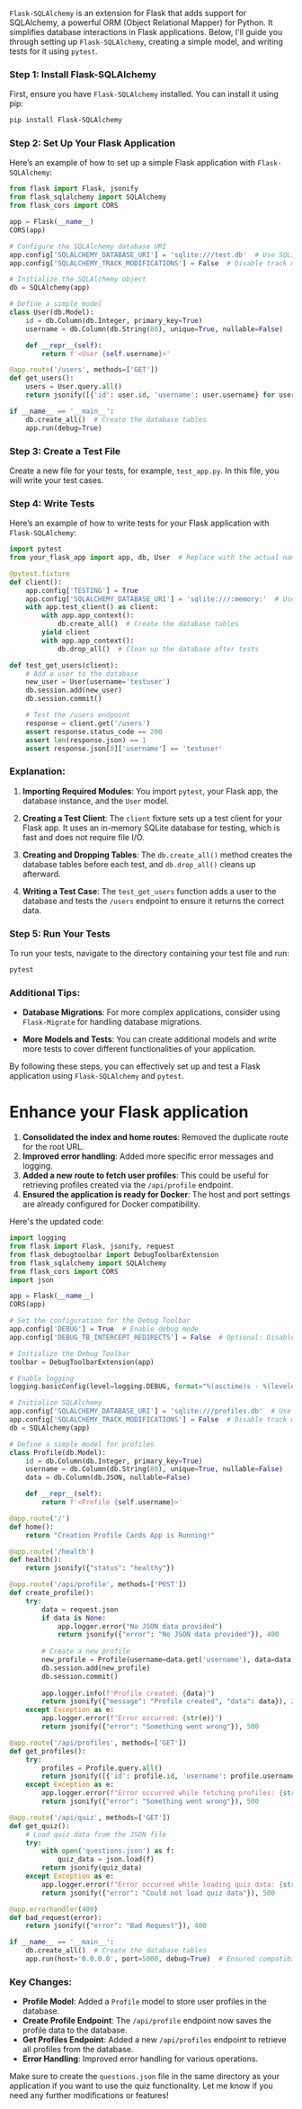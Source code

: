 `Flask-SQLAlchemy` is an extension for Flask that adds support for SQLAlchemy, a powerful ORM (Object Relational Mapper) for Python. It simplifies database interactions in Flask applications. Below, I'll guide you through setting up `Flask-SQLAlchemy`, creating a simple model, and writing tests for it using `pytest`.

### Step 1: Install Flask-SQLAlchemy

First, ensure you have `Flask-SQLAlchemy` installed. You can install it using pip:

```bash
pip install Flask-SQLAlchemy
```

### Step 2: Set Up Your Flask Application

Here’s an example of how to set up a simple Flask application with `Flask-SQLAlchemy`:

```python
from flask import Flask, jsonify
from flask_sqlalchemy import SQLAlchemy
from flask_cors import CORS

app = Flask(__name__)
CORS(app)

# Configure the SQLAlchemy database URI
app.config['SQLALCHEMY_DATABASE_URI'] = 'sqlite:///test.db'  # Use SQLite for simplicity
app.config['SQLALCHEMY_TRACK_MODIFICATIONS'] = False  # Disable track modifications

# Initialize the SQLAlchemy object
db = SQLAlchemy(app)

# Define a simple model
class User(db.Model):
    id = db.Column(db.Integer, primary_key=True)
    username = db.Column(db.String(80), unique=True, nullable=False)

    def __repr__(self):
        return f'<User {self.username}>'

@app.route('/users', methods=['GET'])
def get_users():
    users = User.query.all()
    return jsonify([{'id': user.id, 'username': user.username} for user in users])

if __name__ == '__main__':
    db.create_all()  # Create the database tables
    app.run(debug=True)
```

### Step 3: Create a Test File

Create a new file for your tests, for example, `test_app.py`. In this file, you will write your test cases.

### Step 4: Write Tests

Here’s an example of how to write tests for your Flask application with `Flask-SQLAlchemy`:

```python
import pytest
from your_flask_app import app, db, User  # Replace with the actual name of your Flask app module

@pytest.fixture
def client():
    app.config['TESTING'] = True
    app.config['SQLALCHEMY_DATABASE_URI'] = 'sqlite:///:memory:'  # Use in-memory database for tests
    with app.test_client() as client:
        with app.app_context():
            db.create_all()  # Create the database tables
        yield client
        with app.app_context():
            db.drop_all()  # Clean up the database after tests

def test_get_users(client):
    # Add a user to the database
    new_user = User(username='testuser')
    db.session.add(new_user)
    db.session.commit()

    # Test the /users endpoint
    response = client.get('/users')
    assert response.status_code == 200
    assert len(response.json) == 1
    assert response.json[0]['username'] == 'testuser'
```

### Explanation:

1. **Importing Required Modules**: You import `pytest`, your Flask app, the database instance, and the `User` model.

2. **Creating a Test Client**: The `client` fixture sets up a test client for your Flask app. It uses an in-memory SQLite database for testing, which is fast and does not require file I/O.

3. **Creating and Dropping Tables**: The `db.create_all()` method creates the database tables before each test, and `db.drop_all()` cleans up afterward.

4. **Writing a Test Case**: The `test_get_users` function adds a user to the database and tests the `/users` endpoint to ensure it returns the correct data.

### Step 5: Run Your Tests

To run your tests, navigate to the directory containing your test file and run:

```bash
pytest
```

### Additional Tips:

- **Database Migrations**: For more complex applications, consider using `Flask-Migrate` for handling database migrations.

- **More Models and Tests**: You can create additional models and write more tests to cover different functionalities of your application.

By following these steps, you can effectively set up and test a Flask application using `Flask-SQLAlchemy` and `pytest`.

# Enhance your Flask application
1. **Consolidated the index and home routes**: Removed the duplicate route for the root URL.
2. **Improved error handling**: Added more specific error messages and logging.
3. **Added a new route to fetch user profiles**: This could be useful for retrieving profiles created via the `/api/profile` endpoint.
4. **Ensured the application is ready for Docker**: The host and port settings are already configured for Docker compatibility.

Here's the updated code:

```python
import logging
from flask import Flask, jsonify, request
from flask_debugtoolbar import DebugToolbarExtension
from flask_sqlalchemy import SQLAlchemy
from flask_cors import CORS
import json

app = Flask(__name__)
CORS(app)

# Set the configuration for the Debug Toolbar
app.config['DEBUG'] = True  # Enable debug mode
app.config['DEBUG_TB_INTERCEPT_REDIRECTS'] = False  # Optional: Disable redirect interception

# Initialize the Debug Toolbar
toolbar = DebugToolbarExtension(app)

# Enable logging
logging.basicConfig(level=logging.DEBUG, format="%(asctime)s - %(levelname)s - %(message)s")

# Initialize SQLAlchemy
app.config['SQLALCHEMY_DATABASE_URI'] = 'sqlite:///profiles.db'  # Use SQLite for simplicity
app.config['SQLALCHEMY_TRACK_MODIFICATIONS'] = False  # Disable track modifications
db = SQLAlchemy(app)

# Define a simple model for profiles
class Profile(db.Model):
    id = db.Column(db.Integer, primary_key=True)
    username = db.Column(db.String(80), unique=True, nullable=False)
    data = db.Column(db.JSON, nullable=False)

    def __repr__(self):
        return f'<Profile {self.username}>'

@app.route('/')
def home():
    return "Creation Profile Cards App is Running!"

@app.route('/health')
def health():
    return jsonify({"status": "healthy"})

@app.route('/api/profile', methods=['POST'])
def create_profile():
    try:
        data = request.json
        if data is None:
            app.logger.error("No JSON data provided")
            return jsonify({"error": "No JSON data provided"}), 400
        
        # Create a new profile
        new_profile = Profile(username=data.get('username'), data=data)
        db.session.add(new_profile)
        db.session.commit()
        
        app.logger.info(f"Profile created: {data}")
        return jsonify({"message": "Profile created", "data": data}), 201
    except Exception as e:
        app.logger.error(f"Error occurred: {str(e)}")
        return jsonify({"error": "Something went wrong"}), 500

@app.route('/api/profiles', methods=['GET'])
def get_profiles():
    try:
        profiles = Profile.query.all()
        return jsonify([{'id': profile.id, 'username': profile.username, 'data': profile.data} for profile in profiles])
    except Exception as e:
        app.logger.error(f"Error occurred while fetching profiles: {str(e)}")
        return jsonify({"error": "Something went wrong"}), 500

@app.route('/api/quiz', methods=['GET'])
def get_quiz():
    # Load quiz data from the JSON file
    try:
        with open('questions.json') as f:
            quiz_data = json.load(f)
        return jsonify(quiz_data)
    except Exception as e:
        app.logger.error(f"Error occurred while loading quiz data: {str(e)}")
        return jsonify({"error": "Could not load quiz data"}), 500

@app.errorhandler(400)
def bad_request(error):
    return jsonify({"error": "Bad Request"}), 400

if __name__ == '__main__':
    db.create_all()  # Create the database tables
    app.run(host='0.0.0.0', port=5000, debug=True)  # Ensured compatibility with Docker networking
```

### Key Changes:
- **Profile Model**: Added a `Profile` model to store user profiles in the database.
- **Create Profile Endpoint**: The `/api/profile` endpoint now saves the profile data to the database.
- **Get Profiles Endpoint**: Added a new `/api/profiles` endpoint to retrieve all profiles from the database.
- **Error Handling**: Improved error handling for various operations.

Make sure to create the `questions.json` file in the same directory as your application if you want to use the quiz functionality. Let me know if you need any further modifications or features!